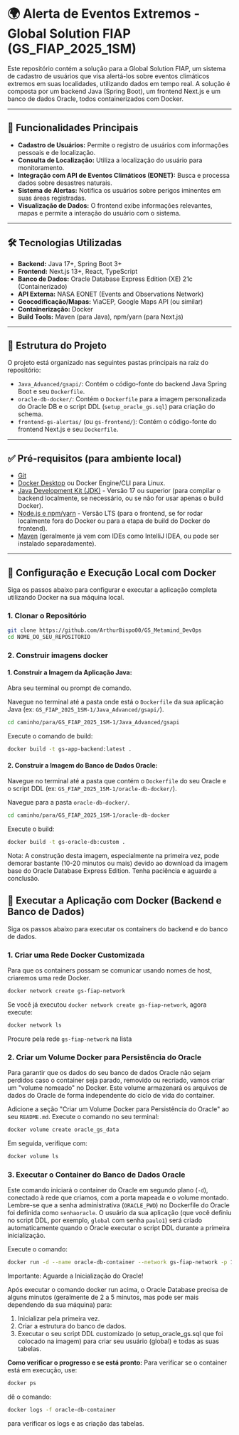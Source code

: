 # 🌍 Alerta de Eventos Extremos - Global Solution FIAP (GS_FIAP_2025_1SM)

Este repositório contém a solução para a Global Solution FIAP, um sistema de cadastro de usuários que visa alertá-los sobre eventos climáticos extremos em suas localidades, utilizando dados em tempo real. A solução é composta por um backend Java (Spring Boot), um frontend Next.js e um banco de dados Oracle, todos containerizados com Docker.

---

## 📜 Funcionalidades Principais

* **Cadastro de Usuários:** Permite o registro de usuários com informações pessoais e de localização.
* **Consulta de Localização:** Utiliza a localização do usuário para monitoramento.
* **Integração com API de Eventos Climáticos (EONET):** Busca e processa dados sobre desastres naturais.
* **Sistema de Alertas:** Notifica os usuários sobre perigos iminentes em suas áreas registradas.
* **Visualização de Dados:** O frontend exibe informações relevantes, mapas e permite a interação do usuário com o sistema.

---

## 🛠️ Tecnologias Utilizadas

* **Backend:** Java 17+, Spring Boot 3+
* **Frontend:** Next.js 13+, React, TypeScript
* **Banco de Dados:** Oracle Database Express Edition (XE) 21c (Containerizado)
* **API Externa:** NASA EONET (Events and Observations Network)
* **Geocodificação/Mapas:** ViaCEP, Google Maps API (ou similar)
* **Containerização:** Docker
* **Build Tools:** Maven (para Java), npm/yarn (para Next.js)

---

## 📂 Estrutura do Projeto

O projeto está organizado nas seguintes pastas principais na raiz do repositório:

* `Java_Advanced/gsapi/`: Contém o código-fonte do backend Java Spring Boot e seu `Dockerfile`.
* `oracle-db-docker/`: Contém o `Dockerfile` para a imagem personalizada do Oracle DB e o script DDL (`setup_oracle_gs.sql`) para criação do schema.
* `frontend-gs-alertas/` (ou `gs-frontend/`): Contém o código-fonte do frontend Next.js e seu `Dockerfile`.

---

## ✅ Pré-requisitos (para ambiente local)

* [Git](https://git-scm.com/downloads)
* [Docker Desktop](https://www.docker.com/products/docker-desktop/) ou Docker Engine/CLI para Linux.
* [Java Development Kit (JDK)](https://www.oracle.com/java/technologies/downloads/) - Versão 17 ou superior (para compilar o backend localmente, se necessário, ou se não for usar apenas o build Docker).
* [Node.js e npm/yarn](https://nodejs.org/) - Versão LTS (para o frontend, se for rodar localmente fora do Docker ou para a etapa de build do Docker do frontend).
* [Maven](https://maven.apache.org/download.cgi) (geralmente já vem com IDEs como IntelliJ IDEA, ou pode ser instalado separadamente).

---

## 🚀 Configuração e Execução Local com Docker

Siga os passos abaixo para configurar e executar a aplicação completa utilizando Docker na sua máquina local.

### 1. Clonar o Repositório

```bash
git clone https://github.com/ArthurBispo00/GS_Metamind_DevOps
cd NOME_DO_SEU_REPOSITORIO
```

### 2. Construir imagens docker 

#### 1. Construir a Imagem da Aplicação Java:

Abra seu terminal ou prompt de comando.

Navegue no terminal até a pasta onde está o `Dockerfile` da sua aplicação Java (ex: `GS_FIAP_2025_1SM-1/Java_Advanced/gsapi/`).

```bash
cd caminho/para/GS_FIAP_2025_1SM-1/Java_Advanced/gsapi
```
Execute o comando de build:

```bash
docker build -t gs-app-backend:latest .
```

#### 2. Construir a Imagem do Banco de Dados Oracle:

Navegue no terminal até a pasta que contém o `Dockerfile` do seu Oracle e o script DDL (ex: `GS_FIAP_2025_1SM-1/oracle-db-docker/`).

Navegue para a pasta `oracle-db-docker/`.

```bash
cd caminho/para/GS_FIAP_2025_1SM-1/oracle-db-docker
```

Execute o build:

```bash
docker build -t gs-oracle-db:custom .
```

Nota: A construção desta imagem, especialmente na primeira vez, pode demorar bastante (10-20 minutos ou mais) devido ao download da imagem base do Oracle Database Express Edition. Tenha paciência e aguarde a conclusão.

## 🚀 Executar a Aplicação com Docker (Backend e Banco de Dados)

Siga os passos abaixo para executar os containers do backend e do banco de dados.

### 1. Criar uma Rede Docker Customizada

Para que os containers possam se comunicar usando nomes de host, criaremos uma rede Docker.

```bash
docker network create gs-fiap-network
```
Se você já executou `docker network create gs-fiap-network`, agora execute:

```bash
docker network ls
```

Procure pela rede `gs-fiap-network` na lista

### 2. Criar um Volume Docker para Persistência do Oracle

Para garantir que os dados do seu banco de dados Oracle não sejam perdidos caso o container seja parado, removido ou recriado, vamos criar um "volume nomeado" no Docker. Este volume armazenará os arquivos de dados do Oracle de forma independente do ciclo de vida do container.

Adicione a seção "Criar um Volume Docker para Persistência do Oracle" ao seu `README.md`.
Execute o comando no seu terminal:
    
```bash
docker volume create oracle_gs_data
```

Em seguida, verifique com:

```bash
docker volume ls
```

### 3. Executar o Container do Banco de Dados Oracle

Este comando iniciará o container do Oracle em segundo plano (`-d`), conectado à rede que criamos, com a porta mapeada e o volume montado. Lembre-se que a senha administrativa (`ORACLE_PWD`) no Dockerfile do Oracle foi definida como `senhaoracle`. O usuário da sua aplicação (que você definiu no script DDL, por exemplo, `global` com senha `paulo1`) será criado automaticamente quando o Oracle executar o script DDL durante a primeira inicialização.

Execute o comando:

```bash
docker run -d --name oracle-db-container --network gs-fiap-network -p 1521:1521 -e ORACLE_PWD=senhaoracle -v oracle_gs_data:/opt/oracle/oradata gs-oracle-db:custom
```
Importante: Aguarde a Inicialização do Oracle!

Após executar o comando docker run acima, o Oracle Database precisa de alguns minutos (geralmente de 2 a 5 minutos, mas pode ser mais dependendo da sua máquina) para:

1. Inicializar pela primeira vez.
2. Criar a estrutura do banco de dados.
3. Executar o seu script DDL customizado (o setup_oracle_gs.sql que foi colocado na imagem) para criar seu usuário (global) e todas as suas tabelas.

**Como verificar o progresso e se está pronto:**
Para verificar se o container está em execução, use:

```bash
docker ps
```

dê o comando:

```bash
docker logs -f oracle-db-container
```
para verificar os logs e as criação das tabelas.
